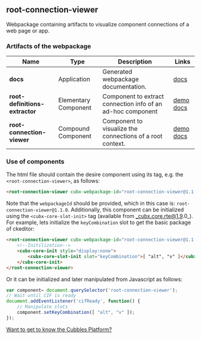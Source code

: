 ## root-connection-viewer
Webpackage containing artifacts to visualize component connections of a web page or app.
### Artifacts of the webpackage
| Name | Type | Description | Links |
|---|---|---|---|
| **docs** | Application | Generated webpackage documentation. | [docs](https://cubbles.world/sandbox/root-connection-viewer@1.1.0/docs/index.html)  |
| **root-definitions-extractor** | Elementary Component | Component to extract connection info of an ad-hoc component | [demo](https://cubbles.world/sandbox/root-connection-viewer@1.1.0/root-definitions-extractor/demo/index.html) [docs](https://cubbles.world/sandbox/root-connection-viewer@1.1.0/root-definitions-extractor/docs/index.html)  |
| **root-connection-viewer** | Compound Component | Component to visualize the connections of a root context. | [demo](https://cubbles.world/sandbox/root-connection-viewer@1.1.0/root-connection-viewer/demo/index.html) [docs](https://cubbles.world/sandbox/root-connection-viewer@1.1.0/root-connection-viewer/docs/index.html)  |
### Use of components
The html file should contain the desire component using its tag, e.g. the `<root-connection-viewer>`, as follows:
```html
<root-connection-viewer cubx-webpackage-id="root-connection-viewer@1.1.0"></root-connection-viewer>
```
Note that the `webpackageId` should be provided, which in this case is: `root-connection-viewer@1.1.0`.
Additionally, this component can be initialized using the `<cubx-core-slot-init>` tag (available from _cubx.core.rte@1.9.0_).
For example, lets initialize the `keyCombination` slot to get the basic package of ckeditor:
```html
<root-connection-viewer cubx-webpackage-id="root-connection-viewer@1.1.0"></root-connection-viewer>
	<!--Initilization-->
	<cubx-core-init style="display:none">
		<cubx-core-slot-init slot="keyCombination">[ "alt", "v" ]</cubx-core-slot-init>
	</cubx-core-init>
</root-connection-viewer>
```
Or it can be initialized and later manipulated from Javascript as follows:
```javascript
var component= document.querySelector('root-connection-viewer');
// Wait until CIF is ready
document.addEventListener('cifReady', function() {
	// Manipulate slots
	component.setKeyCombination([ "alt", "v" ]);
});
```
[Want to get to know the Cubbles Platform?](https://cubbles.github.io)
